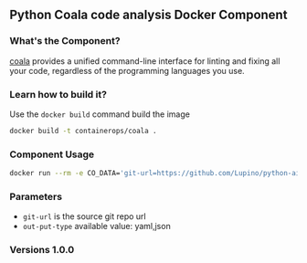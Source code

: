 ## Python Coala code analysis Docker Component

### What's the Component?
[coala](https://github.com/coala/coala) provides a unified command-line interface for linting and fixing all your code,
regardless of the programming languages you use.

### Learn how to build it?
Use the `docker build` command build the image

```bash
docker build -t containerops/coala .
```

### Component Usage

```bash
docker run --rm -e CO_DATA='git-url=https://github.com/Lupino/python-aio-periodic.git' containerops/coala
```

### Parameters

- `git-url` is the source git repo url
- `out-put-type` available value: yaml,json

### Versions 1.0.0
